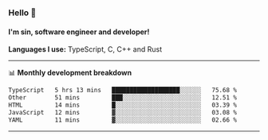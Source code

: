 ### Hello 👋
#### I'm sin, software engineer and developer!

**Languages I use:** TypeScript, C, C++ and Rust

---
📊 **Monthly development breakdown**

<!--START_SECTION:waka-->

```txt
TypeScript   5 hrs 13 mins   ███████████████████░░░░░░   75.68 %
Other        51 mins         ███░░░░░░░░░░░░░░░░░░░░░░   12.51 %
HTML         14 mins         █░░░░░░░░░░░░░░░░░░░░░░░░   03.39 %
JavaScript   12 mins         ▓░░░░░░░░░░░░░░░░░░░░░░░░   03.08 %
YAML         11 mins         ▓░░░░░░░░░░░░░░░░░░░░░░░░   02.66 %
```

<!--END_SECTION:waka-->

---
